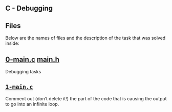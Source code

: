 ## C - Debugging 

## Files
Below are the names of files and the description of the task that was solved inside:

## [0-main.c](0-main.c) [main.h](main.h)
Debugging tasks

## [`1-main.c`](1-main.c)
Comment out (don’t delete it!) the part of the code that is causing the output to go into an infinite loop.
